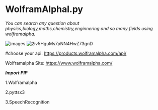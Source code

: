 # WolframAlphal.py
*You can search any question about physics,biology,maths,chemistry,enginnering and so many fields using wolframalpha.* 

![images](https://user-images.githubusercontent.com/87372653/177486185-8cc764c5-8625-4ee0-aeca-621ae96cfabc.png)
![2iv5HguMs7pNN4HwZ73gnD](https://user-images.githubusercontent.com/87372653/177486561-99dce47b-c524-4bcb-9291-9a1b42cf35ca.jpg)

#choose your api:
https://products.wolframalpha.com/api/

Wolframalpha Site:
https://www.wolframalpha.com/

***Import PIP***

1.Wolframalpha

2.pyttsx3

3.SpeechRecognition


